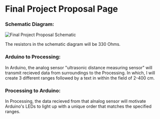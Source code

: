 # Final Project Proposal Page

### Schematic Diagram:

![Final Project Proposal Schematic](https://user-images.githubusercontent.com/60816393/85263345-176c2b80-b480-11ea-99b0-50aeafce9d34.jpeg)

The resistors in the schematic diagram will be 330 Ohms.

### Arduino to Processing:

In Arduino, the analog sensor "ultrasonic distance measuring sensor" will transmit recieved data from surroundings to the Processing. In which, I will create 3 different ranges followed by a text in within the field of 2-400 cm. 

### Processing to Arduino:

In Processing, the data recieved from that alnalog sensor will motivate Arduino's LEDs to light up with a unique order that matches the specified ranges. 

